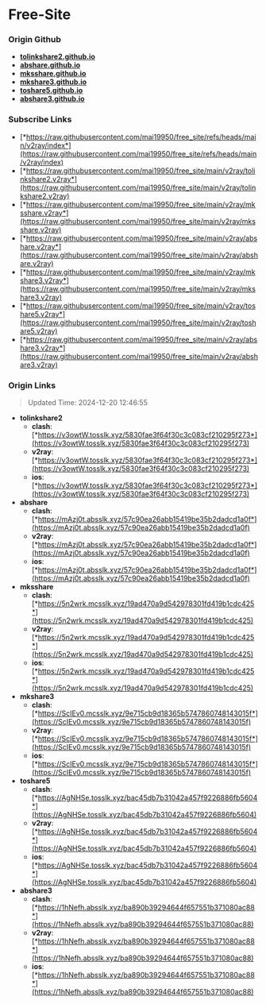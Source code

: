 # Free-Site

### Origin Github

- [**tolinkshare2.github.io**](https://github.com/tolinkshare2/tolinkshare2.github.io)
- [**abshare.github.io**](https://github.com/abshare/abshare.github.io)
- [**mksshare.github.io**](https://github.com/mksshare/mksshare.github.io)
- [**mkshare3.github.io**](https://github.com/mkshare3/mkshare3.github.io)
- [**toshare5.github.io**](https://github.com/toshare5/toshare5.github.io)
- [**abshare3.github.io**](https://github.com/abshare3/abshare3.github.io)

### Subscribe Links

- [*https://raw.githubusercontent.com/mai19950/free_site/refs/heads/main/v2ray/index*](https://raw.githubusercontent.com/mai19950/free_site/refs/heads/main/v2ray/index)
- [*https://raw.githubusercontent.com/mai19950/free_site/main/v2ray/tolinkshare2.v2ray*](https://raw.githubusercontent.com/mai19950/free_site/main/v2ray/tolinkshare2.v2ray)
- [*https://raw.githubusercontent.com/mai19950/free_site/main/v2ray/mksshare.v2ray*](https://raw.githubusercontent.com/mai19950/free_site/main/v2ray/mksshare.v2ray)
- [*https://raw.githubusercontent.com/mai19950/free_site/main/v2ray/abshare.v2ray*](https://raw.githubusercontent.com/mai19950/free_site/main/v2ray/abshare.v2ray)
- [*https://raw.githubusercontent.com/mai19950/free_site/main/v2ray/mkshare3.v2ray*](https://raw.githubusercontent.com/mai19950/free_site/main/v2ray/mkshare3.v2ray)
- [*https://raw.githubusercontent.com/mai19950/free_site/main/v2ray/toshare5.v2ray*](https://raw.githubusercontent.com/mai19950/free_site/main/v2ray/toshare5.v2ray)
- [*https://raw.githubusercontent.com/mai19950/free_site/main/v2ray/abshare3.v2ray*](https://raw.githubusercontent.com/mai19950/free_site/main/v2ray/abshare3.v2ray)

### Origin Links

> Updated Time: 2024-12-20 12:46:55

- **tolinkshare2**
  - **clash**: [*https://v3owtW.tosslk.xyz/5830fae3f64f30c3c083cf210295f273*](https://v3owtW.tosslk.xyz/5830fae3f64f30c3c083cf210295f273)
  - **v2ray**: [*https://v3owtW.tosslk.xyz/5830fae3f64f30c3c083cf210295f273*](https://v3owtW.tosslk.xyz/5830fae3f64f30c3c083cf210295f273)
  - **ios**: [*https://v3owtW.tosslk.xyz/5830fae3f64f30c3c083cf210295f273*](https://v3owtW.tosslk.xyz/5830fae3f64f30c3c083cf210295f273)
- **abshare**
  - **clash**: [*https://mAzj0t.absslk.xyz/57c90ea26abb15419be35b2dadcd1a0f*](https://mAzj0t.absslk.xyz/57c90ea26abb15419be35b2dadcd1a0f)
  - **v2ray**: [*https://mAzj0t.absslk.xyz/57c90ea26abb15419be35b2dadcd1a0f*](https://mAzj0t.absslk.xyz/57c90ea26abb15419be35b2dadcd1a0f)
  - **ios**: [*https://mAzj0t.absslk.xyz/57c90ea26abb15419be35b2dadcd1a0f*](https://mAzj0t.absslk.xyz/57c90ea26abb15419be35b2dadcd1a0f)
- **mksshare**
  - **clash**: [*https://5n2wrk.mcsslk.xyz/19ad470a9d542978301fd419b1cdc425*](https://5n2wrk.mcsslk.xyz/19ad470a9d542978301fd419b1cdc425)
  - **v2ray**: [*https://5n2wrk.mcsslk.xyz/19ad470a9d542978301fd419b1cdc425*](https://5n2wrk.mcsslk.xyz/19ad470a9d542978301fd419b1cdc425)
  - **ios**: [*https://5n2wrk.mcsslk.xyz/19ad470a9d542978301fd419b1cdc425*](https://5n2wrk.mcsslk.xyz/19ad470a9d542978301fd419b1cdc425)
- **mkshare3**
  - **clash**: [*https://ScIEv0.mcsslk.xyz/9e715cb9d18365b5747860748143015f*](https://ScIEv0.mcsslk.xyz/9e715cb9d18365b5747860748143015f)
  - **v2ray**: [*https://ScIEv0.mcsslk.xyz/9e715cb9d18365b5747860748143015f*](https://ScIEv0.mcsslk.xyz/9e715cb9d18365b5747860748143015f)
  - **ios**: [*https://ScIEv0.mcsslk.xyz/9e715cb9d18365b5747860748143015f*](https://ScIEv0.mcsslk.xyz/9e715cb9d18365b5747860748143015f)
- **toshare5**
  - **clash**: [*https://AgNHSe.tosslk.xyz/bac45db7b31042a457f9226886fb5604*](https://AgNHSe.tosslk.xyz/bac45db7b31042a457f9226886fb5604)
  - **v2ray**: [*https://AgNHSe.tosslk.xyz/bac45db7b31042a457f9226886fb5604*](https://AgNHSe.tosslk.xyz/bac45db7b31042a457f9226886fb5604)
  - **ios**: [*https://AgNHSe.tosslk.xyz/bac45db7b31042a457f9226886fb5604*](https://AgNHSe.tosslk.xyz/bac45db7b31042a457f9226886fb5604)
- **abshare3**
  - **clash**: [*https://1hNefh.absslk.xyz/ba890b39294644f657551b371080ac88*](https://1hNefh.absslk.xyz/ba890b39294644f657551b371080ac88)
  - **v2ray**: [*https://1hNefh.absslk.xyz/ba890b39294644f657551b371080ac88*](https://1hNefh.absslk.xyz/ba890b39294644f657551b371080ac88)
  - **ios**: [*https://1hNefh.absslk.xyz/ba890b39294644f657551b371080ac88*](https://1hNefh.absslk.xyz/ba890b39294644f657551b371080ac88)
